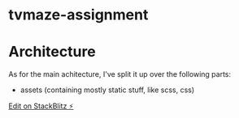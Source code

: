 # tvmaze-assignment

# Architecture

As for the main achitecture, I've split it up over the following parts:

- assets (containing mostly static stuff, like scss, css)

[Edit on StackBlitz ⚡️](https://stackblitz.com/edit/github-tv-maze-dashboard)
